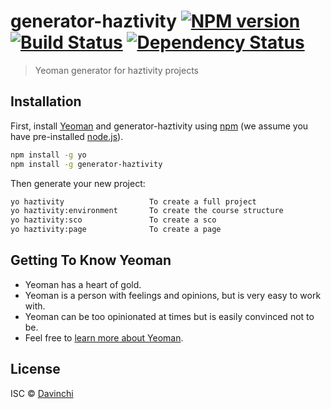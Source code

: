 # generator-haztivity [![NPM version][npm-image]][npm-url] [![Build Status][travis-image]][travis-url] [![Dependency Status][daviddm-image]][daviddm-url]
> Yeoman generator for haztivity projects

## Installation

First, install [Yeoman](http://yeoman.io) and generator-haztivity using [npm](https://www.npmjs.com/) (we assume you have pre-installed [node.js](https://nodejs.org/)).

```bash
npm install -g yo
npm install -g generator-haztivity
```

Then generate your new project:

```bash
yo haztivity                   To create a full project
yo haztivity:environment       To create the course structure
yo haztivity:sco               To create a sco
yo haztivity:page              To create a page
```

## Getting To Know Yeoman

 * Yeoman has a heart of gold.
 * Yeoman is a person with feelings and opinions, but is very easy to work with.
 * Yeoman can be too opinionated at times but is easily convinced not to be.
 * Feel free to [learn more about Yeoman](http://yeoman.io/).

## License

ISC © [Davinchi](www.finsi.com)


[npm-image]: https://badge.fury.io/js/generator-haztivity.svg
[npm-url]: https://npmjs.org/package/generator-haztivity
[travis-image]: https://travis-ci.org//generator-haztivity.svg?branch=master
[travis-url]: https://travis-ci.org//generator-haztivity
[daviddm-image]: https://david-dm.org//generator-haztivity.svg?theme=shields.io
[daviddm-url]: https://david-dm.org//generator-haztivity